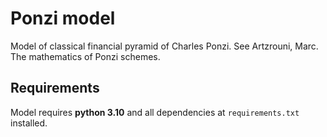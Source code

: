 # Ponzi model

Model of classical financial pyramid of Charles Ponzi. See Artzrouni, Marc. The mathematics of Ponzi schemes.

## Requirements

Model requires **python 3.10** and all dependencies at `requirements.txt` installed.
